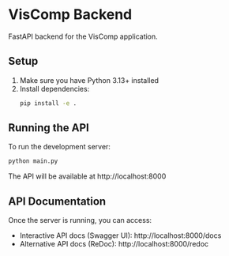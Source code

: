 # VisComp Backend

FastAPI backend for the VisComp application.

## Setup

1. Make sure you have Python 3.13+ installed
2. Install dependencies:
    ```bash
    pip install -e .
    ```

## Running the API

To run the development server:

```bash
python main.py
```

The API will be available at http://localhost:8000

## API Documentation

Once the server is running, you can access:

-   Interactive API docs (Swagger UI): http://localhost:8000/docs
-   Alternative API docs (ReDoc): http://localhost:8000/redoc
